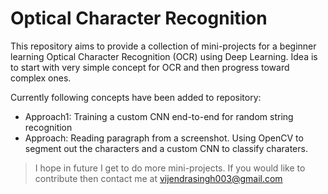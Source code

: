 # Optical Character Recognition
This repository aims to provide a collection of mini-projects for a beginner learning Optical Character Recognition (OCR) using Deep Learning. Idea is to start with very simple concept for OCR and then progress toward complex ones. 

Currently following concepts have been added to repository:
* Approach1: Training a custom CNN end-to-end for random string recognition
* Approach: Reading paragraph from a screenshot. Using OpenCV to segment out the characters and a custom CNN to classify charaters. 

> I hope in future I get to do more mini-projects. If you would like to contribute then contact me at vijendrasingh003@gmail.com


